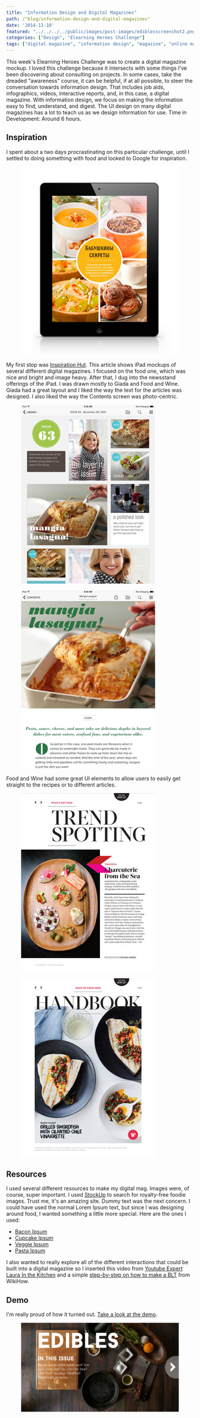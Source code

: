 ```yaml
---
title: "Information Design and Digital Magazines"
path: /"blog/information-design-and-digital-magazines"
date: '2014-11-10'
featured: "../../../../public/images/post-images/ediblesscreenshot2.png"
categories: ["Design", "Elearning Heroes Challenge"]
tags: ["digital magazine", "information design", "magazine", "online magazine"]
---
```


This week's Elearning Heroes Challenge was to create a digital magazine mockup. I loved this challenge because it intersects with some things I've been discovering about consulting on projects. In some cases, take the dreaded "awareness" course, it can be helpful, if at all possible, to steer the conversation towards information design. That includes job aids, infographics, videos, interactive reports, and, in this case, a digital magazine. With information design, we focus on making the information easy to find, understand, and digest. The UI design on many digital magazines has a lot to teach us as we design information for use. Time in Development: Around 6 hours.

## Inspiration

I spent about a two days procrastinating on this particular challenge, until I settled to doing something with food and looked to Google for inspiration.

<figure>
  <img src="../../../../public/images/post-images/cooking-magazine-1.jpg" alt="Stay Delicious Magazine" />
</figure>

My first stop was [Inspiration Hut](http://inspirationhut.net/inspiration/51-beautiful-and-interactive-examples-of-digital-magazine-design/ "51 Interactive Examples of Digital Magazine Design"). This article shows iPad mockups of several different digital magazines. I focused on the food one, which was nice and bright and image heavy. After that, I dug into the newsstand offerings of the iPad. I was drawn mostly to Giada and Food and Wine. Giada had a great layout and I liked the way the text for the articles was designed. I also liked the way the Contents screen was photo-centric.

<figure>
  <img src="../../../../public/images/post-images/screen480x480.jpeg" alt="Giada Contents Screen" />
</figure>

<figure>
  <img src="../../../../public/images/post-images/Giadascreen480x480.jpeg" alt="Giada article view" />
</figure>

Food and Wine had some great UI elements to allow users to easily get straight to the recipes or to different articles.

<figure>
  <img src="../../../../public/images/post-images/Foodandwinescreen480x480.jpeg" alt="Food and Wine article" />
</figure>

<figure>
  <img src="../../../../public/images/post-images/Foodandwine2screen480x480.jpeg" alt="Food and Wine Recipes button" />
</figure>

## Resources

I used several different resources to make my digital mag. Images were, of course, super important. I used [StockUp](http://www.sitebuilderreport.com/stock-up/http:// "Stock Up Free Stock Photos") to search for royalty-free foodie images. Trust me, it's an amazing site. Dummy text was the next concern. I could have used the normal Lorem Ipsum text, but since I was designing around food, I wanted something a little more special. Here are the ones I used:

*   [Bacon Ipsum](http://baconipsum.com/ "Bacon Ipsum")
*   [Cupcake Ipsum](http://www.cupcakeipsum.com/# "Cupcake Ipsum")
*   [Veggie Ipsum](http://veggieipsum.com/ "Veggie Ipsum")
*   [Pasta Ipsum](http://www.pastaipsum.com/ "Pasta Ipsum")

I also wanted to really explore all of the different interactions that could be built into a digital magazine so I inserted this video from [Youtube Expert Laura In the Kitchen](https://www.youtube.com/watch?v=gxSJjioS-k4 "How to Make Red Velvet Cupcakes w/ Cream Cheese Frosting") and a simple [step-by-step on how to make a BLT](http://www.wikihow.com/Make-a-BLT-Sandwich "4 ways to Make a BLT") from WikiHow.

## Demo

I'm really proud of how it turned out. [Take a look at the demo](http://knanthony.com/showcase/digimag/story.html "Edibles").

<figure>
  <img src="../../../../public/images/post-images/ediblesscreenshot.png" alt="Edibles Demo" />
</figure>
